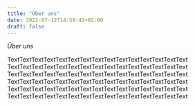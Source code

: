 ```yaml
---
title: "Über uns"
date: 2022-07-12T14:59:41+02:00
draft: false
---
```


*Über uns*

TextTextTextTextTextTextTextTextTextTextTextTextTextTextText</br> TextTextTextTextTextTextTextTextTextTextTextTextTextTextText</br> 
TextTextTextTextTextTextTextTextTextTextTextTextTextTextText</br> 
TextTextTextTextTextTextTextTextTextTextTextTextTextTextText</br> 
TextTextTextTextTextTextTextTextTextTextTextTextTextTextText</br> 
TextTextTextTextTextTextTextTextTextTextTextTextTextTextText</br> 
